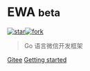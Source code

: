 # EWA <small>beta</small>
[![star](https://gitee.com/wallesoft/ewa/badge/star.svg?theme=dark)](https://gitee.com/wallesoft/ewa/stargazers)[![fork](https://gitee.com/wallesoft/ewa/badge/fork.svg?theme=dark)](https://gitee.com/wallesoft/ewa/members)
> Go 语言微信开发框架

[Gitee](https://gitee.com/wallesoft/ewa)
[Getting started](#ewa)